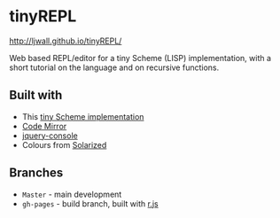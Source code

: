 # tinyREPL

http://ljwall.github.io/tinyREPL/

Web based REPL/editor for a tiny Scheme (LISP) implementation, with a short tutorial on the language and on recursive functions.

## Built with

- This [tiny Scheme implementation](https://github.com/ljwall/tinyJSScheme)
- [Code Mirror](http://codemirror.net/)
- [jquery-console](https://github.com/chrisdone/jquery-console)
- Colours from [Solarized](http://ethanschoonover.com/solarized)

## Branches

- `Master` - main development
- `gh-pages` - build branch, built with [r.js](http://requirejs.org/)
